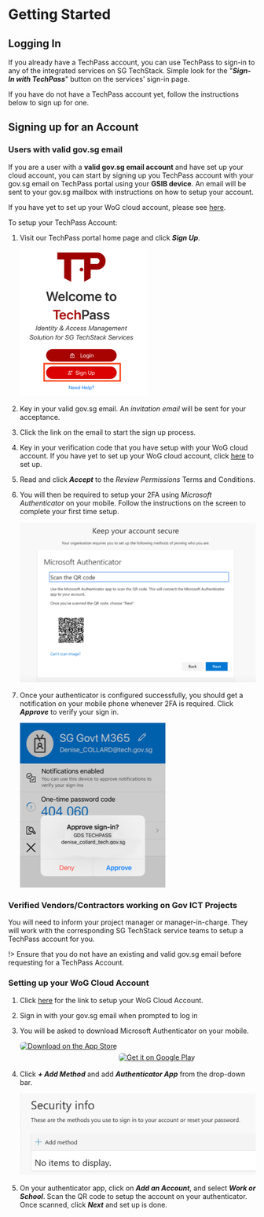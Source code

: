 # Getting Started

## Logging In

If you already have a TechPass account, you can use TechPass to sign-in to any of the integrated services on SG TechStack. Simple look for the "***Sign-In with TechPass***" button on the services' sign-in page.

If you have do not have a TechPass account yet, follow the instructions below to sign up for one.

## Signing up for an Account

### Users with valid gov.sg email
If you are a user with a **valid gov.sg email account** and have set up your cloud account, you can start by signing up you TechPass account with your gov.sg email on TechPass portal using your **GSIB device**. An email will be sent to your gov.sg mailbox with instructions on how to setup your account.

If you have yet to set up your WoG cloud account, please see [here](#setting-up-your-wog-cloud-account).

To setup your TechPass Account:

1. Visit our TechPass portal home page and click ***Sign Up***.
   
   ![signup](assets/images/quickstart/signup.png)

2. Key in your valid gov.sg email. An *invitation email* will be sent for your acceptance.
3. Click the link on the email to start the sign up process.
4. Key in your verification code that you have setup with your WoG cloud account. If you have yet to set up your WoG cloud account, click [here](#setting-up-your-wog-cloud-account) to set up.
5. Read and click ***Accept*** to the *Review Permissions* Terms and Conditions.
6. You will then be required to setup your 2FA using *Microsoft Authenticator* on your mobile. Follow the instructions on the screen to complete your first time setup.
   
   ![setup2FA](assets/images/quickstart/setup_2FA.png)

7. Once your authenticator is configured successfully, you should get a notification on your mobile phone whenever 2FA is required. Click ***Approve*** to verify your sign in.

   ![approve2FA](assets/images/quickstart/approve_2FA.png)

### Verified Vendors/Contractors working on Gov ICT Projects

You will need to inform your project manager or manager-in-charge. They will work with the corresponding SG TechStack service teams to setup a TechPass account for you.

!> Ensure that you do not have an existing and valid gov.sg email before requesting for a TechPass Account.

### Setting up your WoG Cloud Account
1. Click [here](https://account.activedirectory.windowsazure.com/proofup.aspx?proofup=1) for the link to setup your WoG Cloud Account.
2. Sign in with your gov.sg email when prompted to log in
3. You will be asked to download Microsoft Authenticator on your mobile.

   <a href="https://apps.apple.com/us/app/microsoft-authenticator/id983156458?itsct=apps_box&amp;itscg=30200" style="display: inline-block; overflow: hidden; border-radius: 6px; width: 125; height: 40px;"><img src="https://tools.applemediaservices.com/api/badges/download-on-the-app-store/black/en-US?size=125x40&amp;releaseDate=1432944000&h=e24635c2df0d1d05025c925f731027cc" alt="Download on the App Store" style="border-radius: 6px; width: 125px; height: 40px;"></a>
   <a href='https://play.google.com/store/apps/details?id=com.azure.authenticator&hl=en_SG&gl=US&pcampaignid=pcampaignidMKT-Other-global-all-co-prtnr-py-PartBadge-Mar2515-1' style='display: inline-block; overflow: hidden;'><img alt='Get it on Google Play' src='https://play.google.com/intl/en_us/badges/static/images/badges/en_badge_web_generic.png' style='border-radius: 6px; height: 60px'/></a>

4. Click ***+ Add Method*** and add ***Authenticator App*** from the drop-down bar.

   ![setupWoG](assets/images/quickstart/setup_WoG.png)

5. On your authenticator app, click on ***Add an Account***, and select ***Work or School***.
   Scan the QR code to setup the account on your authenticator. Once scanned, click ***Next*** and set up is done.
   